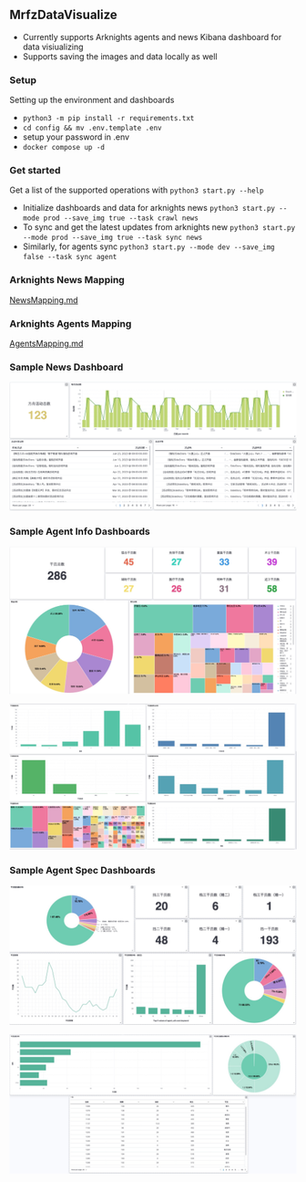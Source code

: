 ## MrfzDataVisualize

- Currently supports Arknights agents and news Kibana dashboard for data visiualizing
- Supports saving the images and data locally as well

### Setup
Setting up the environment and dashboards
- `python3 -m pip install -r requirements.txt`
- `cd config && mv .env.template .env`
- setup your password in .env
- `docker compose up -d`

### Get started
Get a list of the supported operations with `python3 start.py --help`
<br/>
- Initialize dashboards and data for arknights news `python3 start.py --mode prod --save_img true --task crawl news`
- To sync and get the latest updates from arknights new `python3 start.py --mode prod --save_img true --task sync news`
- Similarly, for agents sync `python3 start.py --mode dev --save_img false --task sync agent` 

### Arknights News Mapping

[NewsMapping.md](https://github.com/TyroneHe-0926/MrfzDataVisualize/blob/main/crawler/news/README.md)

### Arknights Agents Mapping

[AgentsMapping.md](https://github.com/TyroneHe-0926/MrfzDataVisualize/blob/main/crawler/agents/README.md)

### Sample News Dashboard

![Dashboard Screenshot](https://github.com/TyroneHe-0926/MrfzDataVisualize/blob/main/assets/news-dashboard.png?raw=true)

### Sample Agent Info Dashboards

![Dashboard Screenshot](https://github.com/TyroneHe-0926/MrfzDataVisualize/blob/main/assets/agents-info-dashboard-1.jpeg?raw=true)

![Dashboard Screenshot](https://github.com/TyroneHe-0926/MrfzDataVisualize/blob/main/assets/agents-info-dashboard-2.jpeg?raw=true)

### Sample Agent Spec Dashboards

![Dashboard Screenshot](https://github.com/TyroneHe-0926/MrfzDataVisualize/blob/main/assets/agents-spec-dashboard-1.jpeg?raw=true)

![Dashboard Screenshot](https://github.com/TyroneHe-0926/MrfzDataVisualize/blob/main/assets/agents-spec-dashboard-2.jpeg?raw=true)
